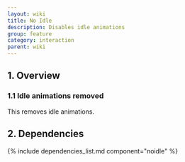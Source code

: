 ```yaml
---
layout: wiki
title: No Idle
description: Disables idle animations
group: feature
category: interaction
parent: wiki
---
```


## 1. Overview

### 1.1 Idle animations removed

This removes idle animations.

## 2. Dependencies

{% include dependencies_list.md component="noidle" %}
